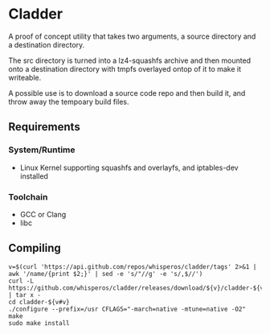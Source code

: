 # Cladder

A proof of concept utility that takes two arguments, a source directory and a destination directory.

The src directory is turned into a lz4-squashfs archive and then mounted onto a destination directory
with tmpfs overlayed ontop of it to make it writeable.

A possible use is to download a source code repo and then build it, and throw away the tempoary build files.

## Requirements

### System/Runtime

- Linux Kernel supporting squashfs and overlayfs, and iptables-dev installed

### Toolchain

- GCC or Clang
- libc

## Compiling

    v=$(curl 'https://api.github.com/repos/whisperos/cladder/tags' 2>&1 | awk '/name/{print $2;}' | sed -e 's/"//g' -e 's/,$//')
    curl -L https://github.com/whisperos/cladder/releases/download/${v}/cladder-${v#v}.tar.gz | tar x - 
    cd cladder-${v#v}
    ./configure --prefix=/usr CFLAGS="-march=native -mtune=native -O2"
    make
    sudo make install
